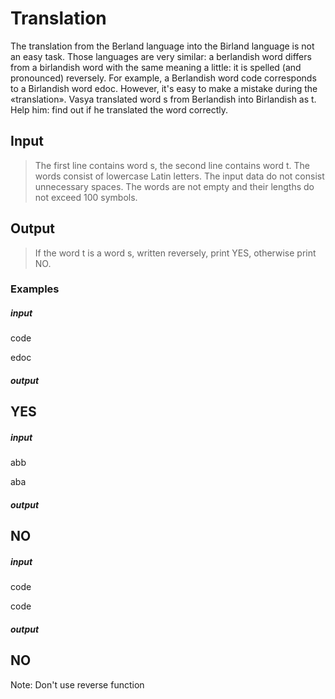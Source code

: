 # Translation
The translation from the Berland language into the Birland language is not an easy task. Those languages are very similar: a berlandish word differs from a birlandish word with the same meaning a little: it is spelled (and pronounced) reversely. For example, a Berlandish word code corresponds to a Birlandish word edoc. However, it's easy to make a mistake during the «translation». Vasya translated word s from Berlandish into Birlandish as t. Help him: find out if he translated the word correctly.

## Input
> The first line contains word s, the second line contains word t. The words consist of lowercase Latin letters. The input data do not consist unnecessary spaces. The words are not empty and their lengths do not exceed 100 symbols.

## Output
> If the word t is a word s, written reversely, print YES, otherwise print NO.

### Examples
##### input
code

edoc
##### output
YES
---
##### input
abb

aba
##### output
NO
---
##### input
code

code
##### output
NO
---
Note: Don't use reverse function
